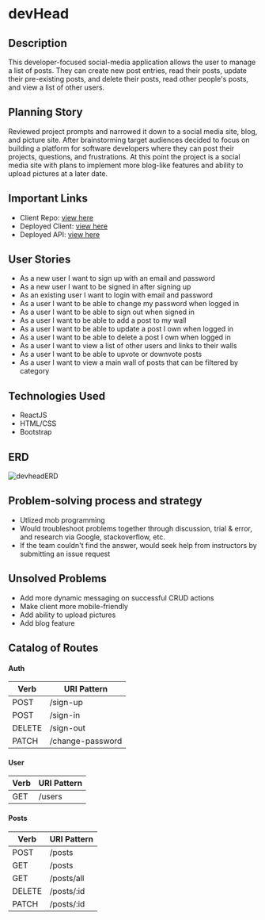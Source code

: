 # devHead

## Description
This developer-focused social-media application allows the user to manage a list of posts. They can create new post entries, read their posts, update their pre-existing posts, and delete their posts, read other people's posts, and view a list of other users.

## Planning Story
Reviewed project prompts and narrowed it down to a social media site, blog, and picture site. After brainstorming target audiences decided to focus on building a platform for software developers where they can post their projects, questions, and frustrations. At this point the project is a social media site with plans to implement more blog-like features and ability to upload pictures at a later date.

## Important Links
- Client Repo: [view here](https://github.com/H3DRA/devhead-client)
- Deployed Client: [view here](https://h3dra.github.io/devhead-client/#/)
- Deployed API: [view here](https://ancient-wildwood-16167.herokuapp.com)

## User Stories

- As a new user I want to sign up with an email and password
- As a new user I want to be signed in after signing up
- As an existing user I want to login with email and password
- As a user I want to be able to change my password when logged in
- As a user I want to be able to sign out when signed in
- As a user I want to be able to add a post to my wall
- As a user I want to be able to update a post I own when logged in
- As a user I want to be able to delete a post I own when logged in
- As a user I want to view a list of other users and links to their walls
- As a user I want to be able to upvote or downvote posts
- As a user I want to view a main wall of posts that can be filtered by category

## Technologies Used
- ReactJS
- HTML/CSS
- Bootstrap

## ERD

![devheadERD](https://media.git.generalassemb.ly/user/35033/files/e1a56380-b173-11eb-82e3-56e54747e6f0)

## Problem-solving process and strategy
- Utlized mob programming
- Would troubleshoot problems together through discussion, trial & error, and research via Google, stackoverflow, etc.
- If the team couldn't find the answer, would seek help from instructors by submitting an issue request

## Unsolved Problems
- Add more dynamic messaging on successful CRUD actions
- Make client more mobile-friendly
- Add ability to upload pictures
- Add blog feature

## Catalog of Routes
#### Auth
|Verb   | URI Pattern   |
|---|---|
| POST  | /sign-up  |
| POST  | /sign-in  |
| DELETE  | /sign-out  |
| PATCH  | /change-password  |

#### User
|Verb   | URI Pattern   |
|---|---|
| GET  | /users  |

#### Posts
|Verb   | URI Pattern   |
|---|---|
| POST  | /posts  |
| GET  | /posts  |
| GET  | /posts/all  |
| DELETE  | /posts/:id  |
| PATCH  | /posts/:id  |
